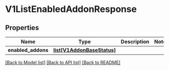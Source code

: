 # V1ListEnabledAddonResponse

## Properties
Name | Type | Description | Notes
------------ | ------------- | ------------- | -------------
**enabled_addons** | [**list[V1AddonBaseStatus]**](V1AddonBaseStatus.md) |  | 

[[Back to Model list]](../README.md#documentation-for-models) [[Back to API list]](../README.md#documentation-for-api-endpoints) [[Back to README]](../README.md)

